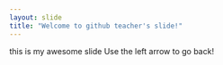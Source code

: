 ```yaml
---
layout: slide
title: "Welcome to github teacher's slide!"
---
```

this is my awesome slide
Use the left arrow to go back!
